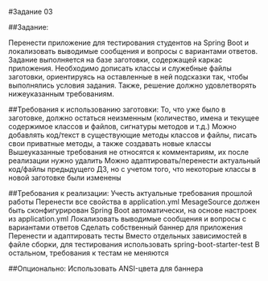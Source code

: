#Задание 03

##Задание:

Перенести приложение для тестирования студентов на Spring Boot и локализовать выводимые сообщения и вопросы с вариантами ответов. Задание выполняется на базе заготовки, содержащей каркас приложения. Необходимо дописать классы и служебные файлы заготовки, ориентируясь на оставленные в ней подсказки так, чтобы выполнялись условия задания. Также, решение должно удовлетворять нижеуказанным требованиям.


##Требования к использованию заготовки:
То, что уже было в заготовке, должно остаться неизменным (количество, имена и текущее содержимое классов и файлов, сигнатуры методов и т.д.)
Можно добавлять код/текст в существующие методы классов и файлы, писать свои приватные методы, а также создавать новые классы
Вышеуказанные требования не относятся к комментариям, их после реализации нужно удалить
Можно адаптировать/перенести актуальный код/файлы предыдущего ДЗ, но с учетом того, что некоторые классы в новой заготовке были изменены

##Требования к реализации:
Учесть актуальные требования прошлой работы
Перенести все свойства в application.yml
MesageSource должен быть сконфигурирован Spring Boot автоматически, на основе настроек из application.yml
Локализовать выводимые сообщения и вопросы с вариантами ответов
Сделать собственный баннер для приложения
Перенести и адаптировать тесты
Вместо отдельных зависимостей в файле сборки, для тестирования использовать spring-boot-starter-test
В остальном, требования к тестам не меняются

##Опционально:
Использовать ANSI-цвета для баннера
